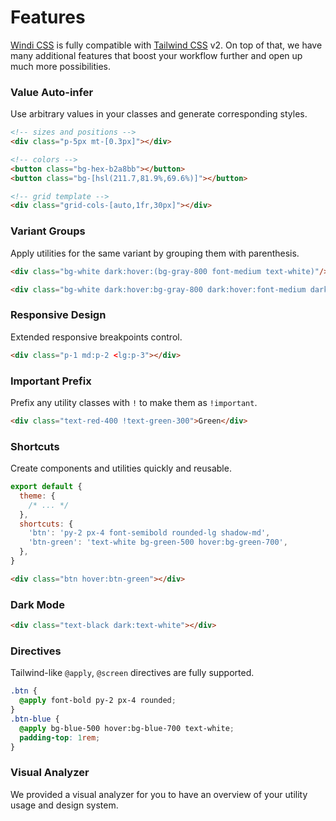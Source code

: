[windi css]: https://github.com/windicss/windicss
[tailwind css]: https://tailwindcss.com/docs
[svelte]: /guide/svelte.html#additional-features-in-svelte-⚡%EF%B8%8F

# Features

[Windi CSS] is fully compatible with [Tailwind CSS] v2. On top of that, we have many additional features that boost your workflow further and open up much more possibilities.

### Value Auto-infer

Use arbitrary values in your classes and generate corresponding styles.

```html
<!-- sizes and positions -->
<div class="p-5px mt-[0.3px]"></div>

<!-- colors -->
<button class="bg-hex-b2a8bb"></button>
<button class="bg-[hsl(211.7,81.9%,69.6%)]"></button>

<!-- grid template -->
<div class="grid-cols-[auto,1fr,30px]"></div>
```

<LearnMore to="/features/value-auto-infer" />

### Variant Groups

Apply utilities for the same variant by grouping them with parenthesis.

```html
<div class="bg-white dark:hover:(bg-gray-800 font-medium text-white)"/>
```

```html
<div class="bg-white dark:hover:bg-gray-800 dark:hover:font-medium dark:hover:text-white"/>
```

<LearnMore to="/features/variant-groups" />

### Responsive Design

Extended responsive breakpoints control.

```html
<div class="p-1 md:p-2 <lg:p-3"></div>
```

<LearnMore to="/features/responsive-design" />

### Important Prefix

Prefix any utility classes with `!` to make them as `!important`.

```html
<div class="text-red-400 !text-green-300">Green</div>
```

<LearnMore to="/features/important-prefix" />

### Shortcuts

Create components and utilities quickly and reusable.

```js windi.config.js
export default {
  theme: {
    /* ... */
  },
  shortcuts: {
    'btn': 'py-2 px-4 font-semibold rounded-lg shadow-md',
    'btn-green': 'text-white bg-green-500 hover:bg-green-700',
  },
}
```

```html
<div class="btn hover:btn-green"></div>
```

<LearnMore to="/features/shortcuts" />


### Dark Mode

```html
<div class="text-black dark:text-white"></div>
```

<LearnMore to="/features/dark-mode" />

### Directives

Tailwind-like `@apply`, `@screen` directives are fully supported.

```css
.btn {
  @apply font-bold py-2 px-4 rounded;
}
.btn-blue {
  @apply bg-blue-500 hover:bg-blue-700 text-white;
  padding-top: 1rem;
}
```

<LearnMore to="/features/directives" />

### Visual Analyzer

We provided a visual analyzer for you to have an overview of your utility usage and design system.

<LearnMore to="/features/analyzer" />

